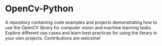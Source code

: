# OpenCv-Python
 A repository containing code examples and projects demonstrating how to use the OpenCV library for computer vision and machine learning tasks. Explore different use cases and learn best practices for using the library in your own projects. Contributions are welcome!
